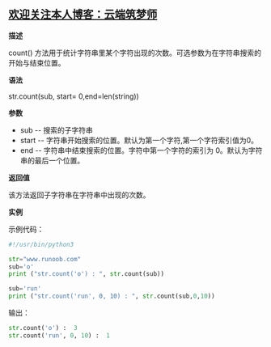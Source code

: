 ## [欢迎关注本人博客：云端筑梦师](http://www.cnblogs.com/Aurora-Twinkle/)

**描述**

count() 方法用于统计字符串里某个字符出现的次数。可选参数为在字符串搜索的开始与结束位置。

**语法**

str.count(sub, start= 0,end=len(string))

**参数**

- sub -- 搜索的子字符串
- start -- 字符串开始搜索的位置。默认为第一个字符,第一个字符索引值为0。
- end -- 字符串中结束搜索的位置。字符中第一个字符的索引为 0。默认为字符串的最后一个位置。

**返回值**

该方法返回子字符串在字符串中出现的次数。

**实例**

示例代码：
``` python
#!/usr/bin/python3

str="www.runoob.com"
sub='o'
print ("str.count('o') : ", str.count(sub))

sub='run'
print ("str.count('run', 0, 10) : ", str.count(sub,0,10))
```
输出：
``` python
str.count('o') :  3
str.count('run', 0, 10) :  1
```